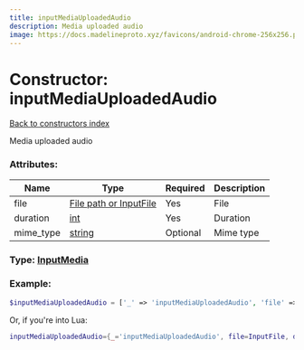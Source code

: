 ```yaml
---
title: inputMediaUploadedAudio
description: Media uploaded audio
image: https://docs.madelineproto.xyz/favicons/android-chrome-256x256.png
---
```

# Constructor: inputMediaUploadedAudio  
[Back to constructors index](index.md)



Media uploaded audio

### Attributes:

| Name     |    Type       | Required | Description |
|----------|---------------|----------|-------------|
|file|[File path or InputFile](../types/InputFile.md) | Yes|File|
|duration|[int](../types/int.md) | Yes|Duration|
|mime\_type|[string](../types/string.md) | Optional|Mime type|



### Type: [InputMedia](../types/InputMedia.md)


### Example:

```php
$inputMediaUploadedAudio = ['_' => 'inputMediaUploadedAudio', 'file' => InputFile, 'duration' => int, 'mime_type' => 'string'];
```  


Or, if you're into Lua:

```lua
inputMediaUploadedAudio={_='inputMediaUploadedAudio', file=InputFile, duration=int, mime_type='string'}

```


